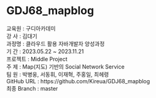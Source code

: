 # GDJ68_mapblog
<div>교육원   : 구디아카데미</div>
<div>강  사   : 김대기</div>
<div>과정명   : 클라우드 활용 자바개발자 양성과정</div>
<div>기  간   : 2023.05.22 ~ 2023.11.21</div>
<div>프로젝트 : Middle Project</div>
<div>주  제   : Map(지도) 기반의 Social Network Service</div>
<div>팀  원   : 박병웅, 서동휘, 이재혁, 주홍일, 최헤령 </div>
<div>GitHub URL  : https://github.com/Kireua/GDJ68_mapblog</div>
<div>최종 Branch : master</div>
